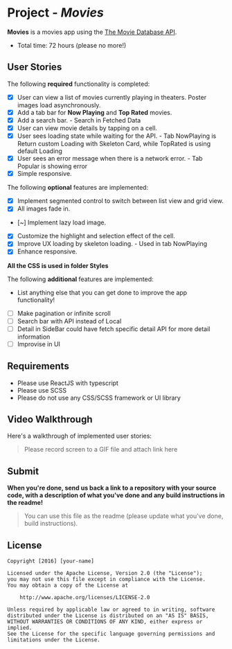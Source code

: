 # Project - _Movies_

**Movies** is a movies app using the [The Movie Database API](https://developers.themoviedb.org/3).

- Total time: 72 hours (please no more!)

## User Stories

The following **required** functionality is completed:

- [x] User can view a list of movies currently playing in theaters. Poster images load asynchronously.
- [x] Add a tab bar for **Now Playing** and **Top Rated** movies.
- [x] Add a search bar. - Search in Fetched Data
- [x] User can view movie details by tapping on a cell.
- [x] User sees loading state while waiting for the API. - Tab NowPlaying is Return custom Loading with Skeleton Card, while TopRated is using default Loading
- [x] User sees an error message when there is a network error. - Tab Popular is showing error
- [x] Simple responsive.

The following **optional** features are implemented:

- [x] Implement segmented control to switch between list view and grid view.
- [x] All images fade in.
- [~] Implement lazy load image.
- [x] Customize the highlight and selection effect of the cell.
- [x] Improve UX loading by skeleton loading. - Used in tab NowPlaying
- [x] Enhance responsive.

**All the CSS is used in folder Styles**

The following **additional** features are implemented:

- List anything else that you can get done to improve the app functionality!

- [ ] Make pagination or infinite scroll
- [ ] Search bar with API instead of Local
- [ ] Detail in SideBar could have fetch specific detail API for more detail information
- [ ] Improvise in UI

## Requirements

- Please use ReactJS with typescript
- Please use SCSS
- Please do not use any CSS/SCSS framework or UI library

## Video Walkthrough

Here's a walkthrough of implemented user stories:

> Please record screen to a GIF file and attach link here

## Submit

**When you're done, send us back a link to a repository with your source code, with a description of what you've done and any build instructions in the readme!**

> You can use this file as the readme (please update what you've done, build instructions).

## License

    Copyright [2016] [your-name]

    Licensed under the Apache License, Version 2.0 (the "License");
    you may not use this file except in compliance with the License.
    You may obtain a copy of the License at

        http://www.apache.org/licenses/LICENSE-2.0

    Unless required by applicable law or agreed to in writing, software
    distributed under the License is distributed on an "AS IS" BASIS,
    WITHOUT WARRANTIES OR CONDITIONS OF ANY KIND, either express or implied.
    See the License for the specific language governing permissions and
    limitations under the License.
